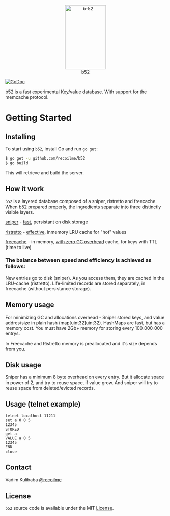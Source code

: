 

<p align="center">
<img 
    src="https://upload.wikimedia.org/wikipedia/commons/3/3a/Cocktail_B52.jpg" 
    width="128" height="200" border="0" alt="b-52">
    <br>
    b52
</p>


[![GoDoc](https://img.shields.io/badge/api-reference-blue.svg?style=flat-square)](https://godoc.org/github.com/recoilme/b52)

b52 is a fast experimental Key/value database. With support for the memcache protocol.


# Getting Started

## Installing

To start using `b52`, install Go and run `go get`:

```sh
$ go get -u github.com/recoilme/b52
$ go build
```

This will retrieve and build the server.

## How it work

`b52` is a layered database composed of a sniper, ristretto and freecache. 
When b52 prepared properly, the ingredients separate into three distinctly visible layers.

[sniper](https://github.com/recoilme/sniper) - [fast](https://github.com/recoilme/sniper#performance), persistant on disk storage

[ristretto](https://github.com/dgraph-io/ristretto) - [effective](https://github.com/dgraph-io/ristretto#features), inmemory LRU cache for "hot" values

[freecache](https://github.com/coocood/freecache) - in memory, [with zero GC overhead](https://github.com/coocood/freecache#features) cache, for keys with TTL (time to live)


### The balance between speed and efficiency is achieved as follows:

New entries go to disk (sniper). As you access them, they are cached in the LRU-cache (ristretto). Life-limited records are stored separately, in freecache (without persistance storage).

## Memory usage

For minimizing GC and allocations overhead - Sniper stored keys, and value addres/size in plain hash (map[uint32]uint32). HashMaps are fast, but has a memory cost. You must have 2Gb+ memory for storing every 100_000_000 entrys.

In Freecache and Ristretto memory is preallocated and it's size depends from you. 

## Disk usage

Sniper has a minimum 8 byte overhead on every entry. But it allocate space in power of 2, and try to reuse space, if value grow. And sniper will try to reuse space from deleted/evicted records.

## Usage (telnet example)

```
telnet localhost 11211
set a 0 0 5
12345
STORED
get a
VALUE a 0 5
12345
END
close
```


## Contact

Vadim Kulibaba [@recoilme](https://github.com/recoilme)

## License

`b52` source code is available under the MIT [License](/LICENSE).
